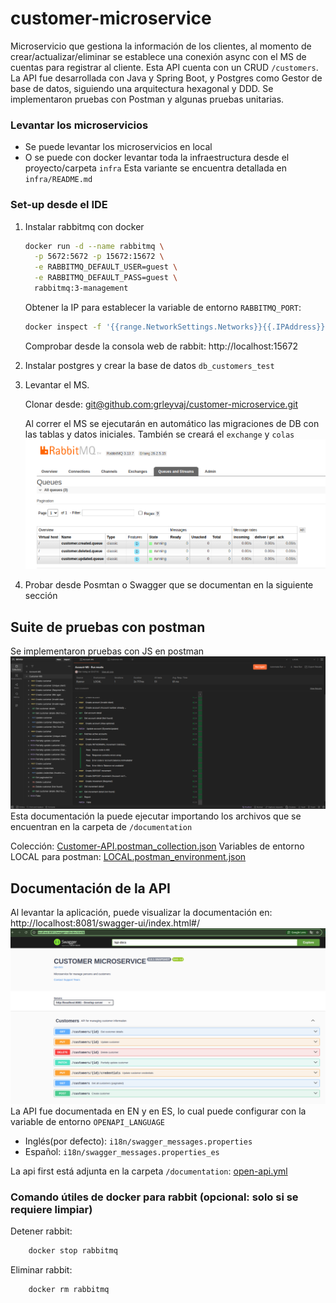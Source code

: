 # customer-microservice
Microservicio que gestiona la información de los clientes, al momento de crear/actualizar/eliminar se establece una 
conexión async con el MS de cuentas para registrar al cliente. Esta API cuenta con un CRUD `/customers`. La API
fue desarrollada con Java y Spring Boot, y Postgres como Gestor de base de datos, siguiendo una arquitectura hexagonal y DDD.
Se implementaron pruebas con Postman y algunas pruebas unitarias.

### Levantar los microservicios
- Se puede levantar los microservicios en local
- O se puede con docker levantar toda la infraestructura desde el proyecto/carpeta `infra`
Esta variante se encuentra detallada en `infra/README.md`

### Set-up desde el IDE
1.  Instalar rabbitmq con docker
    ```bash
    docker run -d --name rabbitmq \
      -p 5672:5672 -p 15672:15672 \
      -e RABBITMQ_DEFAULT_USER=guest \
      -e RABBITMQ_DEFAULT_PASS=guest \
      rabbitmq:3-management
    ```
    Obtener la IP para establecer la variable de entorno `RABBITMQ_PORT`:
    ```bash
    docker inspect -f '{{range.NetworkSettings.Networks}}{{.IPAddress}}{{end}}' rabbitmq
    ```
    Comprobar desde la consola web de rabbit: http://localhost:15672

2. Instalar postgres y crear la base de datos `db_customers_test`

3. Levantar el MS. 

    Clonar desde: [git@github.com:grleyvaj/customer-microservice.git](git@github.com:grleyvaj/customer-microservice.git)

    Al correr el MS se ejecutarán en automático las migraciones de DB con las tablas y datos iniciales. 
    También se creará el `exchange` y `colas`
    ![img.png](documentation/rabbitmq.png)

4. Probar desde Posmtan o Swagger que se documentan en la siguiente sección

## Suite de pruebas con postman
Se implementaron pruebas con JS en postman
![img.png](documentation/postman-suite.png)
Esta documentación la puede ejecutar importando los archivos que se encuentran en la carpeta de `/documentation`

Colección:
[Customer-API.postman_collection.json](documentation/Customer-MS.postman_collection.json)
Variables de entorno LOCAL para postman: [LOCAL.postman_environment.json](documentation/LOCAL.postman_environment.json)

## Documentación de la API
Al levantar la aplicación, puede visualizar la documentación en: http://localhost:8081/swagger-ui/index.html#/
![img.png](documentation/swagger.png)
La API fue documentada en EN y en ES, lo cual puede configurar con la variable de entorno `OPENAPI_LANGUAGE`
- Inglés(por defecto): `i18n/swagger_messages.properties`
- Español: `i18n/swagger_messages.properties_es`

La api first está adjunta en la carpeta `/documentation`: [open-api.yml](documentation/open-api.yml)

### Comando útiles de docker para rabbit (opcional: solo si se requiere limpiar)
Detener rabbit:
```bash
    docker stop rabbitmq
```
Eliminar rabbit:
```bash
    docker rm rabbitmq
```
